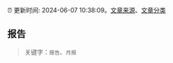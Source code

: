:alarm_clock: 更新时间: 2024-06-07 10:38:09。[文章来源](/README.md)、[文章分类](/TAGS.md)

## 报告


> 关键字：`报告`、`月报`




